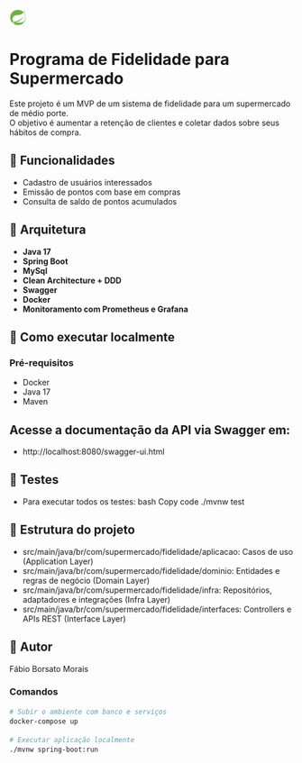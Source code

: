 <img src="https://raw.githubusercontent.com/github/explore/main/topics/spring-boot/spring-boot.png" width="30" alt="Programa de Fidelidade"/>

# Programa de Fidelidade para Supermercado

Este projeto é um MVP de um sistema de fidelidade para um supermercado de médio porte.  
O objetivo é aumentar a retenção de clientes e coletar dados sobre seus hábitos de compra.

## 🎯 Funcionalidades

- Cadastro de usuários interessados
- Emissão de pontos com base em compras
- Consulta de saldo de pontos acumulados

## 🧱 Arquitetura

- **Java 17**
- **Spring Boot**
- **MySql**
- **Clean Architecture + DDD**
- **Swagger**
- **Docker**
- **Monitoramento com Prometheus e Grafana**

## 🚀 Como executar localmente

### Pré-requisitos

- Docker
- Java 17
- Maven

## Acesse a documentação da API via Swagger em:
- http://localhost:8080/swagger-ui.html

## 🧪 Testes
 - Para executar todos os testes:
   bash 
   Copy code
   ./mvnw test

## 📂 Estrutura do projeto
 - src/main/java/br/com/supermercado/fidelidade/aplicacao: Casos de uso (Application Layer)
 - src/main/java/br/com/supermercado/fidelidade/dominio: Entidades e regras de negócio (Domain Layer)
 - src/main/java/br/com/supermercado/fidelidade/infra: Repositórios, adaptadores e integrações (Infra Layer)
 - src/main/java/br/com/supermercado/fidelidade/interfaces: Controllers e APIs REST (Interface Layer)

## 👤 Autor
Fábio Borsato Morais

### Comandos

```bash
# Subir o ambiente com banco e serviços
docker-compose up

# Executar aplicação localmente
./mvnw spring-boot:run
